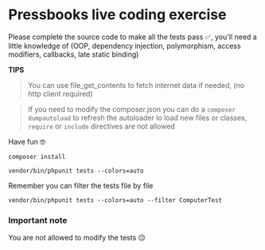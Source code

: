 # Pressbooks live coding exercise

Please complete the source code to make all the tests pass ✅, you'll need a little knowledge of (OOP, dependency injection, polymorphism, access modifiers, callbacks, late static binding)

**TIPS**
> You can use file_get_contents to fetch internet data if needed, (no http client required)

> If you need to modify the composer.json you can do a `composer dumpautoload` to refresh the autoloader lo load new files or classes, `require` or `include` directives are not allowed

Have fun 🤓

`composer install`

`vendor/bin/phpunit tests --colors=auto`

Remember you can filter the tests file by file

`vendor/bin/phpunit tests --colors=auto --filter ComputerTest`

### Important note

You are not allowed to modify the tests 😔
